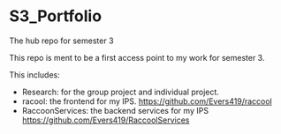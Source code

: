 # S3_Portfolio
The hub repo for semester 3

This repo is ment to be a first access point to my work for semester 3.

This includes: 
- Research: for the group project and individual project.
- racool: the frontend for my IPS. https://github.com/Evers419/raccool
- RaccoonServices: the backend services for my IPS https://github.com/Evers419/RaccoolServices
